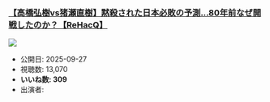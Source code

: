 ### [【高橋弘樹vs猪瀬直樹】黙殺された日本必敗の予測...80年前なぜ開戦したのか？【ReHacQ】](https://www.youtube.com/watch?v=oua9LkT0kmI)
[![](https://img.youtube.com/vi/oua9LkT0kmI/sddefault.jpg)](https://www.youtube.com/watch?v=oua9LkT0kmI)
-   公開日: 2025-09-27
-   視聴数: 13,070
-   **いいね数: 309**
-   出演者: 
